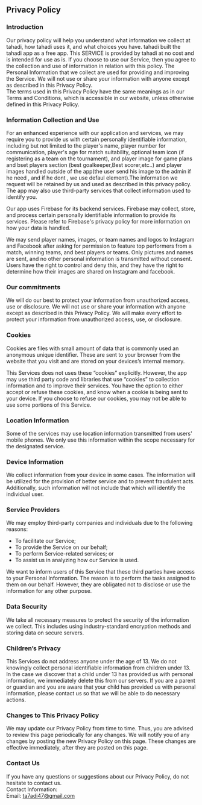 Privacy Policy  
----------------

### Introduction  
Our privacy policy will help you understand what information we collect at tahadi, how tahadi uses it, and what choices you have.
tahadi built the tahadi app as a free app. This SERVICE is provided by tahadi at no cost and is intended for use as is.
If you choose to use our Service, then you agree to the collection and use of information in  relation with this policy. The Personal Information that we collect are used for providing and improving the Service. We will not use or share your information with anyone except as described in this Privacy Policy.  
The terms used in this Privacy Policy have the same meanings as in our Terms and Conditions, which is accessible in our website, unless otherwise  defined in this Privacy Policy.

### Information Collection and Use  
For an enhanced experience with our application and services, we may require you to provide us with certain personally identifiable information, including but not limited to the player's name, player number for communication, player's age for match suitability, optional team icon (if registering as a team on the tournament), and player image for game plans and bset players section (best goalkeeper,Best scorer,etc..) and player images handled outside of the app(the user send his image to the admin if he need , and if he dont , we use defaul element).The information we request will be retained by us and used as described in this privacy policy. The app may also use third-party services that collect information used to identify you.

Our app uses Firebase for its backend services. Firebase may collect, store, and process certain personally identifiable information to provide its services. Please refer to Firebase's privacy policy for more information on how your data is handled.

We may send player names, images, or team names and logos to Instagram and Facebook after asking for permission to feature top performers from a match, winning teams, and best players or teams. Only pictures and names are sent, and no other personal information is transmitted without consent. Users have the right to control and deny this, and they have the right to determine how their images are shared on Instagram and facebook.

### Our commitments
We will do our best to protect your information from unauthorized access, use or disclosure.
We will not use or share your information with anyone except as described in this Privacy Policy.
We will make every effort to protect your information from unauthorized access, use, or disclosure.

### Cookies  
Cookies are files with small amount of data that is commonly used an anonymous unique identifier. These are sent to your browser from the website that you visit and are stored on your devices’s internal memory.  

This Services does not uses these “cookies” explicitly. However, the app may use third party code and libraries that use “cookies” to collection information and to improve their services. You have the option  to either accept or refuse these cookies, and know when a cookie is being sent to your device. If you choose to refuse our cookies, you may not be able to use some portions of this Service.  

### Location Information  
Some of the services may use location information transmitted from users' mobile phones. We only use this information within the scope necessary for the designated service.  

### Device Information  
We collect information from your device in some cases. The information will be utilized for the provision of better service and to prevent fraudulent acts. Additionally, such information will not include that which will identify the individual user.  

### Service Providers  
We may employ third-party companies and individuals due to the following reasons:  
* To facilitate our Service;
* To provide the Service on our behalf;
* To perform Service-related services; or
* To assist us in analyzing how our Service is used.  

We want to inform users of this Service that these third parties have access to your Personal Information. The reason is to perform the tasks assigned to them on our behalf. However, they are obligated not to disclose or use the information for any other purpose.  

### Data Security
We take all necessary measures to protect the security of the information we collect. This includes using industry-standard encryption methods and storing data on secure servers.

### Children’s Privacy  
This Services do not address anyone under the age of 13. We do not knowingly collect personal identifiable information from children under 13. In the case we discover that a child under 13 has provided us with personal information, we immediately delete this from our servers. If you  are  a  parent  or  guardian and you are aware that your child has provided us with personal information, please contact us so that we will be able to do necessary actions.  

### Changes to This Privacy Policy  
We may update our Privacy Policy from time to time. Thus, you are advised to review this page periodically for any changes. We will notify you of any changes by posting the new Privacy Policy on this page. These changes are effective immediately, after they are posted on this page.  

### Contact Us  
If you have any questions or suggestions about our Privacy Policy, do not hesitate to contact us.  
Contact Information:  
Email: ta7adi47@gmail.com  
